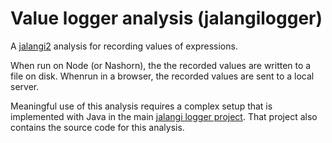 # Value logger analysis (jalangilogger) 

A [jalangi2](https://github.com/Samsung/jalangi2) analysis for recording values of expressions.

When run on Node (or Nashorn), the the recorded values are written to a file on disk.
Whenrun in a browser, the recorded values are sent to a local server.

Meaningful use of this analysis requires a complex setup that is implemented with Java in the main [jalangi logger project](https://github.com/cs-au-dk/jalangilogger). That project also contains the source code for this analysis.
